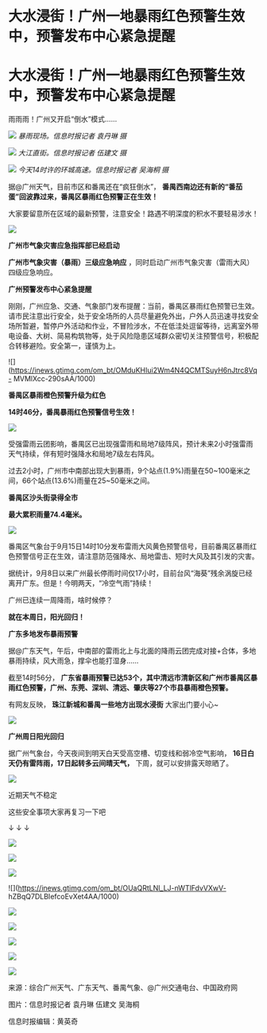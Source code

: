 # 大水浸街！广州一地暴雨红色预警生效中，预警发布中心紧急提醒

# 大水浸街！广州一地暴雨红色预警生效中，预警发布中心紧急提醒

雨雨雨！广州又开启“倒水”模式……

![](https://inews.gtimg.com/om_bt/OxJiq9fTzkHlYV5N2USOhWWeYHMYC7fMFnsLQzm19l9aQAA/1000)
_暴雨现场。信息时报记者 袁丹琳 摄_

![](https://inews.gtimg.com/om_bt/OeNVWyBBKMG77AEFlcdRFsBnE09xLB3Fbi4YFBItg_6QsAA/1000)
_大江直街。信息时报记者 伍建文 摄_

![](https://inews.gtimg.com/om_bt/O55YeQ7lxhwWSQsyrJF6yJIGZFgNnixjXz_ovY8Ng2t4kAA/1000)
_今天14时许的环城高速。信息时报记者 吴海桐 摄_

据@广州天气，目前市区和番禺还在“疯狂倒水”， **番禺西南边还有新的“番茄蛋”回波靠过来，番禺区暴雨红色预警正在生效！**

大家要留意所在区域的最新预警，注意安全！路遇不明深度的积水不要轻易涉水！

![](https://inews.gtimg.com/om_bt/Oez_Op9zokzie129_39REKCnXC27WJ2TvRCjrMHomVEhYAA/1000)

**广州市气象灾害应急指挥部已经启动**

**广州市气象灾害（暴雨）三级应急响应** ，同时启动广州市气象灾害（雷雨大风）四级应急响应。

**广州预警发布中心紧急提醒**

刚刚，广州应急、交通、气象部门发布提醒：当前，番禺区暴雨红色预警已生效。请市民注意出行安全，处于安全场所的人员尽量避免外出，户外人员迅速寻找安全场所暂避，暂停户外活动和作业，不冒险涉水，不在低洼处逗留等待，远离室外带电设备、大树、简易构筑物等，处于风险隐患区域群众密切关注预警信号，积极配合转移避险。安全第一，谨慎为上。

![](https://inews.gtimg.com/om_bt/OMduKHIui2Wm4N4QCMTSuyH6nJtrc8Vq-
MVMlXcc-290sAA/1000)

**番禺区暴雨橙色预警升级为红色**

**14时46分，番禺暴雨红色预警信号生效！**

![](https://inews.gtimg.com/om_bt/OUhXVmqTL9_lYuoOpfRXJMg_ud9m0ugkHY2xKyhWnuTAkAA/1000)

受强雷雨云团影响，番禺区已出现强雷雨和局地7级阵风，预计未来2小时强雷雨天气持续，伴有短时强降水和局地7级左右阵风。

过去2小时，广州市中南部出现大到暴雨，9个站点(1.9%)雨量在50~100毫米之间，66个站点(13.6%)雨量在25~50毫米之间。

**番禺区沙头街录得全市**

**最大累积雨量74.4毫米。**

![](https://inews.gtimg.com/om_bt/Obb3BYV2Y0BjaqINzN-1MZo3vxlxgcE1QFvwjLdtY6T3IAA/1000)

番禺区气象台于9月15日14时10分发布雷雨大风黄色预警信号，目前番禺区暴雨红色预警信号正在生效，请注意防范强降水、局地雷击、短时大风及其引发的灾害。

据统计，9月8日以来广州最长停雨时间仅17小时，目前台风“海葵”残余涡旋已经离开广东。但是！今明两天，“冷空气雨”持续！

广州已连续一周降雨，啥时候停？

**就在本周日，阳光回归！**

**广东多地发布暴雨预警**

据@广东天气，午后，中南部的雷雨北上与北面的降雨云团完成对接+合体，多地暴雨持续，风大雨急，撑伞也能打湿身……

截至14时56分， **广东省暴雨预警已达53个，其中清远市清新区和广州市番禺区暴雨红色预警，广州、东莞、深圳、清远、肇庆等27个市县暴雨橙色预警。**

有网友反映， **珠江新城和番禺一些地方出现水浸街** 大家出门要小心~

![](https://inews.gtimg.com/om_bt/OZ7ByHCtXOn_FRVQBsFh2I3pkvSlUmqGpUGqxete7AW1sAA/1000)

**广州周日阳光回归**

据广州气象台，今天夜间到明天白天受高空槽、切变线和弱冷空气影响， **16日白天仍有雷阵雨，17日起转多云间晴天气，** 下周，就可以安排露天晾晒了。

![](https://inews.gtimg.com/om_bt/OyaoQ4FZ_Eza5YlyIBRydJh3wbpwY3MAiuNuIV9zavvYMAA/1000)

近期天气不稳定

这些安全事项大家再复习一下吧

↓ ↓ ↓

![](https://inews.gtimg.com/om_bt/OP1GV9OxDn4How1hhqV69AihZ12s46Brin4ALRMH7vodgAA/1000)

![](https://inews.gtimg.com/om_bt/OIAQshTta6C7mj_sWqMrZq6TmCMKgV_u2Imqz1V46rWG8AA/1000)

![](https://inews.gtimg.com/om_bt/OAdDkm8RN-r0PrnHAbosEvWevWqAAOf_RrNK7BGyvQMIIAA/1000)

![](https://inews.gtimg.com/om_bt/OUaQRtLNl_LJ-nWTlFdvVXwV-
hZBqQ7DLBIefcoEvXet4AA/1000)

![](https://inews.gtimg.com/om_bt/OW_UP2rWWPlYYnEVZJ11iMXT4u-PpADnSONK2WpX4gKv8AA/1000)

![](https://inews.gtimg.com/om_bt/OdoWc7h5RiXffLso54JK6AmA82Xr14_OlOFAgt91q21coAA/1000)

![](https://inews.gtimg.com/om_bt/OC1m4FuECXd4hR1rpLwjNS2DTktCaHg885kfdLuknV6F8AA/1000)

![](https://inews.gtimg.com/om_bt/O0W6popugljW1N1085S-PkriF7OUAXbYlstUH4d-4bNvYAA/1000)

![](https://inews.gtimg.com/om_bt/OXmcTeRxtVeZ5nCGubHPoSqea0bFmsZJhEm0bkM5sJ40gAA/1000)

来源：综合广州天气、广东天气、番禺气象、@广州交通电台、中国政府网

图片：信息时报记者 袁丹琳 伍建文 吴海桐

信息时报编辑：黄英奇

